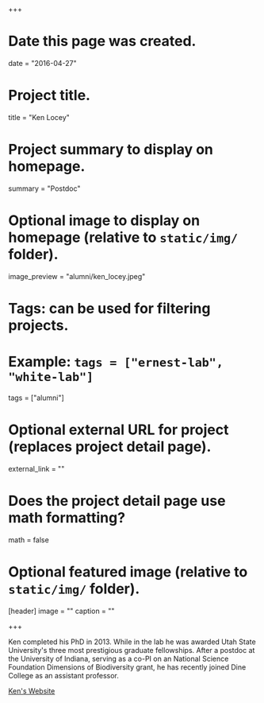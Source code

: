 +++
# Date this page was created.
date = "2016-04-27"

# Project title.
title = "Ken Locey"

# Project summary to display on homepage.
summary = "Postdoc"

# Optional image to display on homepage (relative to `static/img/` folder).
image_preview = "alumni/ken_locey.jpeg"

# Tags: can be used for filtering projects.
# Example: `tags = ["ernest-lab", "white-lab"]`
tags = ["alumni"]

# Optional external URL for project (replaces project detail page).
external_link = ""

# Does the project detail page use math formatting?
math = false

# Optional featured image (relative to `static/img/` folder).
[header]
image = ""
caption = ""

+++

Ken completed his PhD in 2013. While in the lab he was awarded Utah State University's three most prestigious graduate fellowships. After a postdoc at the University of Indiana, serving as a co-PI on an National Science Foundation Dimensions of Biodiversity grant, he has recently joined Dine College as an assistant professor.

[Ken's Website](https://kenlocey.weecology.org/)